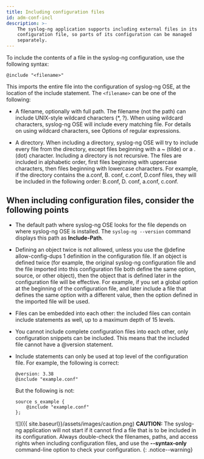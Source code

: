 ```yaml
---
title: Including configuration files
id: adm-conf-incl
description: >-
    The syslog-ng application supports including external files in its
    configuration file, so parts of its configuration can be managed
    separately. 
---
```


To include the contents of a file in the syslog-ng
configuration, use the following syntax:

```config
@include "<filename>"
```

This imports the entire file into the configuration of syslog-ng OSE, at
the location of the include statement. The `<filename>` can be one of
the following:

- A filename, optionally with full path. The filename (not the path)
    can include UNIX-style wildcard characters (*, ?). When using
    wildcard characters, syslog-ng OSE will include every matching file.
    For details on using wildcard characters, see Options of regular
    expressions.

- A directory. When including a directory, syslog-ng OSE will try to
    include every file from the directory, except files beginning with a
    ~ (tilde) or a . (dot) character. Including a directory is not
    recursive. The files are included in alphabetic order, first files
    beginning with uppercase characters, then files beginning with
    lowercase characters. For example, if the directory contains the
    a.conf, B. conf, c.conf, D.conf files, they will be included in the
    following order: B.conf, D. conf, a.conf, c.conf.

## When including configuration files, consider the following points

- The default path where syslog-ng OSE looks for the file depends on
    where syslog-ng OSE is installed. The `syslog-ng --version` command
    displays this path as **Include-Path**.

- Defining an object twice is not allowed, unless you use the @define
    allow-config-dups 1 definition in the configuration file. If an
    object is defined twice (for example, the original syslog-ng
    configuration file and the file imported into this configuration
    file both define the same option, source, or other object), then the
    object that is defined later in the configuration file will be
    effective. For example, if you set a global option at the beginning
    of the configuration file, and later include a file that defines the
    same option with a different value, then the option defined in the
    imported file will be used.

- Files can be embedded into each other: the included files can
    contain include statements as well, up to a maximum depth of 15
    levels.

- You cannot include complete configuration files into each other,
    only configuration snippets can be included. This means that the
    included file cannot have a @version statement.

- Include statements can only be used at top level of the
    configuration file. For example, the following is correct:

    ```config
    @version: 3.38
    @include "example.conf"
    ```

    But the following is not:

    ```config
    source s_example {
        @include "example.conf"
    };
    ```

    ![]({{ site.baseurl}}/assets/images/caution.png)
     **CAUTION:** The syslog-ng application will not start if it cannot find a
     file that is to be included in its configuration. Always double-check the
     filenames, paths, and access rights when including configuration files,
     and use the **--syntax-only** command-line option to check your configuration.
     {: .notice--warning}
